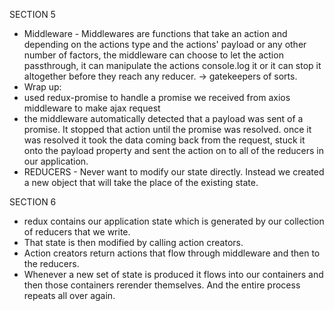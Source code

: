 SECTION 5
- Middleware - Middlewares are functions that take an action and depending on the actions type and the actions' payload or
  any other number of factors, the middleware can choose to let the action passthrough, it can manipulate the actions
  console.log it or it can stop it altogether before they reach any reducer.
  -> gatekeepers of sorts.
- Wrap up:
- used redux-promise to handle a promise we received from axios middleware to make ajax request
- the middleware automatically detected that a payload was sent of a promise. It stopped that action until the promise was
resolved. once it was resolved it took the data coming back from the request, stuck it onto the payload property and
sent the action on to all of the reducers in our application.
- REDUCERS - Never want to modify our state directly. Instead we created a new object that will take the place of the existing
state.

SECTION 6
- redux contains our application state which is generated by our collection of reducers that we write.
- That state is then modified by calling action creators.
- Action creators return actions that flow through middleware and then to the reducers.
- Whenever a new set of state is produced it flows into our containers and then those containers rerender themselves. And the entire process repeats all over again.
